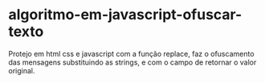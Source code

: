 # algoritmo-em-javascript-ofuscar-texto
Protejo em html css e javascript com a função replace, faz o ofuscamento das mensagens substituindo as strings, e com o campo de retornar o valor original.
